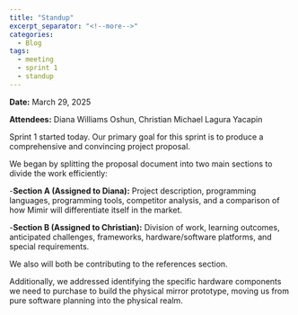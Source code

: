 ```yaml
---
title: "Standup"
excerpt_separator: "<!--more-->"
categories:
  - Blog
tags:
  - meeting
  - sprint 1
  - standup
---
```


**Date:** March 29, 2025
<!--more-->
**Attendees:** Diana Williams Oshun, Christian Michael Lagura Yacapin
<!--more-->

Sprint 1 started today. Our primary goal for this sprint is to produce a comprehensive and convincing project proposal.
<!--more-->
We began by splitting the proposal document into two main sections to divide the work efficiently:

-**Section A (Assigned to Diana):** Project description, programming languages, programming tools, competitor analysis, and a comparison of how Mimir will differentiate itself in the market.

-**Section B (Assigned to Christian):** Division of work, learning outcomes, anticipated challenges, frameworks, hardware/software platforms, and special requirements.

We also will both be contributing to the references section. 
<!--more-->
Additionally, we addressed identifying the specific hardware components we need to purchase to build the physical mirror prototype, moving us from pure software planning into the physical realm.